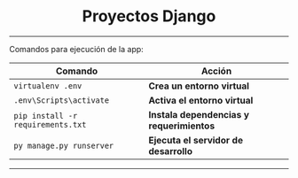 <div style="text-align: center;">

<h1>Proyectos Django</h1>

</div>

---

Comandos para ejecución de la app:

<div style="text-align: center;">

Comando | Acción
--- | ---
`virtualenv .env` | **Crea un entorno virtual**
`.env\Scripts\activate` | **Activa el entorno virtual**
`pip install -r requirements.txt` | **Instala dependencias y requerimientos**
`py manage.py runserver` | **Ejecuta el servidor de desarrollo**

</div>

---